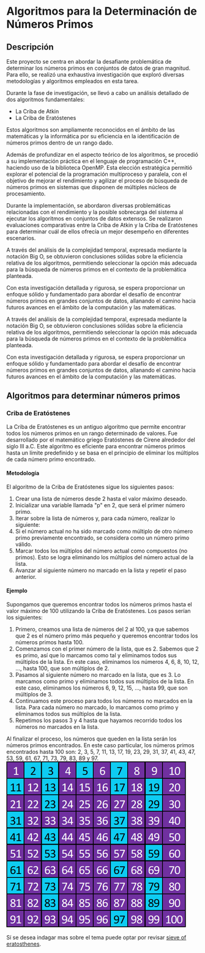 # Algoritmos para la Determinación de Números Primos

## Descripción

Este proyecto se centra en abordar la desafiante problemática de determinar los números primos en conjuntos de datos de gran magnitud. Para ello, se realizó una exhaustiva investigación que exploró diversas metodologías y algoritmos empleados en esta tarea.

Durante la fase de investigación, se llevó a cabo un análisis detallado de dos algoritmos fundamentales:

- La Criba de Atkin
- La Criba de Eratóstenes

Estos algoritmos son ampliamente reconocidos en el ámbito de las matemáticas y la informática por su eficiencia en la identificación de números primos dentro de un rango
dado.

Además de profundizar en el aspecto teórico de los algoritmos, se procedió a su implementación práctica en el lenguaje de programación C++, haciendo uso de la biblioteca
OpenMP. Esta elección estratégica permitió explorar el potencial de la programación multiproceso y paralela, con el objetivo de mejorar el rendimiento y agilizar el
proceso de búsqueda de números primos en sistemas que disponen de múltiples núcleos de procesamiento.

Durante la implementación, se abordaron diversas problemáticas relacionadas con el rendimiento y la posible sobrecarga del sistema al ejecutar los algoritmos en conjuntos
de datos extensos. Se realizaron evaluaciones comparativas entre la Criba de Atkin y la Criba de Eratóstenes para determinar cuál de ellos ofrecía un mejor desempeño en
diferentes escenarios.

A través del análisis de la complejidad temporal, expresada mediante la notación Big O, se obtuvieron conclusiones sólidas sobre la eficiencia relativa de los algoritmos,
permitiendo seleccionar la opción más adecuada para la búsqueda de números primos en el contexto de la problemática planteada.

Con esta investigación detallada y rigurosa, se espera proporcionar un enfoque sólido y fundamentado para abordar el desafío de encontrar números primos en grandes
conjuntos de datos, allanando el camino hacia futuros avances en el ámbito de la computación y las matemáticas.

A través del análisis de la complejidad temporal, expresada mediante la notación Big O, se obtuvieron conclusiones sólidas sobre la eficiencia relativa de los algoritmos,
permitiendo seleccionar la opción más adecuada para la búsqueda de números primos en el contexto de la problemática planteada.

Con esta investigación detallada y rigurosa, se espera proporcionar un enfoque sólido y fundamentado para abordar el desafío de encontrar números primos en grandes
conjuntos de datos, allanando el camino hacia futuros avances en el ámbito de la computación y las matemáticas.

## Algoritmos para determinar números primos

### Criba de Eratóstenes

La Criba de Eratóstenes es un antiguo algoritmo que permite encontrar todos los números primos en un rango determinado de valores. Fue desarrollado por el matemático griego
Eratóstenes de Cirene alrededor del siglo III a.C. Este algoritmo es eficiente para encontrar números primos hasta un límite predefinido y se basa en el principio de eliminar
los múltiplos de cada número primo encontrado.

#### Metodología

El algoritmo de la Criba de Eratóstenes sigue los siguientes pasos:

1. Crear una lista de números desde 2 hasta el valor máximo deseado.
2. Inicializar una variable llamada "p" en 2, que será el primer número primo.
3. Iterar sobre la lista de números y, para cada número, realizar lo siguiente:
4. Si el número actual no ha sido marcado como múltiplo de otro número primo previamente encontrado, se considera como un número primo válido.
5. Marcar todos los múltiplos del número actual como compuestos (no primos). Esto se logra eliminando los múltiplos del número actual de la lista.
6. Avanzar al siguiente número no marcado en la lista y repetir el paso anterior.

#### Ejemplo

Supongamos que queremos encontrar todos los números primos hasta el valor máximo de 100 utilizando la Criba de Eratóstenes. Los pasos serían los siguientes:

1. Primero, creamos una lista de números del 2 al 100, ya que sabemos que 2 es el número primo más pequeño y queremos encontrar todos los números primos hasta 100.
2. Comenzamos con el primer número de la lista, que es 2. Sabemos que 2 es primo, así que lo marcamos como tal y eliminamos todos sus múltiplos de la lista. En este caso,
   eliminamos los números 4, 6, 8, 10, 12, ..., hasta 100, que son múltiplos de 2.
3. Pasamos al siguiente número no marcado en la lista, que es 3. Lo marcamos como primo y eliminamos todos sus múltiplos de la lista. En este caso, eliminamos los números
   6, 9, 12, 15, ..., hasta 99, que son múltiplos de 3.
4. Continuamos este proceso para todos los números no marcados en la lista. Para cada número no marcado, lo marcamos como primo y eliminamos todos sus múltiplos de la lista.
5. Repetimos los pasos 3 y 4 hasta que hayamos recorrido todos los números no marcados en la lista.

Al finalizar el proceso, los números que queden en la lista serán los números primos encontrados.
En este caso particular, los números primos encontrados hasta 100 son: 2, 3, 5, 7, 11, 13, 17, 19, 23, 29, 31, 37, 41, 43, 47, 53, 59, 61, 67, 71, 73, 79, 83, 89 y 97.
![Numeros primos con n = 100](images/primos.png)

Sí se desea indagar mas sobre el tema puede optar por revisar [sieve of eratosthenes](https://cp-algorithms.com/algebra/sieve-of-eratosthenes.html).
